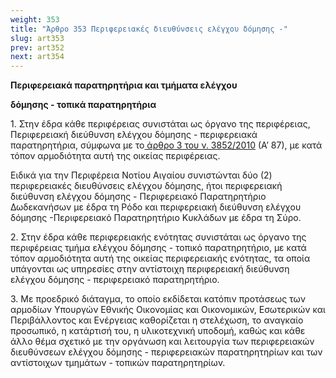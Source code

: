 ```yaml
---
weight: 353
title: "Άρθρο 353 Περιφερειακές διευθύνσεις ελέγχου δόμησης -"
slug: art353
prev: art352
next: art354
---
```


**Περιφερειακά παρατηρητήρια και τμήματα ελέγχου**

**δόμησης - τοπικά παρατηρητήρια**

1\. Στην έδρα κάθε περιφέρειας συνιστάται ως όργανο της περιφέρειας, Περιφερειακή διεύθυνση ελέγχου δόμησης - περιφερειακά παρατηρητήρια, σύμφωνα με το<a href="https://ia37rg02wpsa01.blob.core.windows.net/fek/01/2010/20100100087.pdf" title="Δείτε το Σχετικό"> άρθρο 3 του ν. 3852/2010</a> (Α’ 87), με κατά τόπον αρμοδιότητα αυτή της οικείας περιφέρειας.

Ειδικά για την Περιφέρεια Νοτίου Αιγαίου συνιστώνται δύο (2) περιφερειακές διευθύνσεις ελέγχου δόμησης, ήτοι περιφερειακή διεύθυνση ελέγχου δόμησης - Περιφερειακό Παρατηρητήριο Δωδεκανήσων με έδρα τη Ρόδο και περιφερειακή διεύθυνση ελέγχου δόμησης -Περιφερειακό Παρατηρητήριο Κυκλάδων με έδρα τη Σύρο.

2\. Στην έδρα κάθε περιφερειακής ενότητας συνιστάται ως όργανο της περιφέρειας τμήμα ελέγχου δόμησης - τοπικό παρατηρητήριο, με κατά τόπον αρμοδιότητα αυτή της οικείας περιφερειακής ενότητας, τα οποία υπάγονται ως υπηρεσίες στην αντίστοιχη περιφερειακή διεύθυνση ελέγχου δόμησης - περιφερειακό παρατηρητήριο.

3\. Με προεδρικό διάταγμα, το οποίο εκδίδεται κατόπιν προτάσεως των αρμοδίων Υπουργών Εθνικής Οικονομίας και Οικονομικών, Εσωτερικών και Περιβάλλοντος και Ενέργειας καθορίζεται η στελέχωση, το αναγκαίο προσωπικό, η κατάρτισή του, η υλικοτεχνική υποδομή, καθώς και κάθε άλλο θέμα σχετικό με την οργάνωση και λειτουργία των περιφερειακών διευθύνσεων ελέγχου δόμησης - περιφερειακών παρατηρητηρίων και των αντίστοιχων τμημάτων - τοπικών παρατηρητηρίων.


